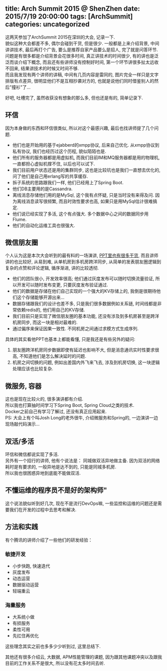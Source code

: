 title: Arch Summit 2015 @ ShenZhen
date: 2015/7/19 20:00:00
tags: [ArchSummit]
categories: uncategorized
---

这两天参加了ArchSummit 2015在深圳的大会, 记录一下.  
貌似这种大会都差不多, 偶尔会碰到干货, 但是很少. 一般都是上来介绍背景, 中间讲讲技术, 最后再打个广告, 要么是推荐自家产品要么是招人, 完了就是问答环节.  
问题是有很多都是介绍背景会花很多时间, 真正讲技术的时间很少, 有的讲也是泛泛而谈介绍下概念, 而且还有些讲师没有控制好时间, 第一个环节讲很多扯太远收不回来, 结果讲技术的时候又时间不够.  
而且我发现有两个讲师的讲稿, 中间有几页内容是雷同的, 图片完全一样只是文字排版有点差异, 很明显他们不是互相抄袭对方的, 也就是说他们同时借鉴别人的然后"撞衫"了...  

<!--more-->

好吧, 吐槽完了, 虽然收获没有想象的那么多, 但也还是有的, 简单记录下.

## 环信
因为本身做的东西和环信很类似, 所以对这个最感兴趣, 最后也找讲师提了几个问题.
- 他们也是开始用的基于ejabberd的xmpp协议, 后来自己优化. 从xmpp协议到私有协议, 我们也经历过这个历程, 貌似陌陌也是.
- 他们所有的服务器都是用虚拟机, 而我们目前IM和MQ服务器都是用的物理机, 一直都担心虚拟机撑不住, 以后也可以试下.
- 我们目前用户状态还是用的集群同步, 这也是比较坑也是我们一直想去优化的, 问了他们是自己用erlang写的共享缓存.
- 拆子系统的思路跟我们一样, 他们已经用上了Spring Boot.
- 他们DB主要用的是Cassandra.
- 离线消息存储他们用的是MySql, 这个我有点怀疑, 只是当时没有来得及问. 因为离线消息读写很频繁, 而且时效性要求也高, 如果只是用MySql估计很难搞定.
- 他们说已经实现了多活, 这个有点强大. 多个数据中心之间的数据同步用Flume.
- 他们的自动化运维工具也很强大.


## 微信朋友圈
个人认为这是本次大会听到的最有料的一场演讲, [PPT里也有很多干货](http://pan.baidu.com/s/1pJ5Pipd), 而且讲师讲的也比较好, 从易到难, 从单机房到多机房跨洋同步, 从简单的发表朋友圈逻辑到复杂的点赞和评论逻辑, 循序渐进, 讲的比较透彻.
- 他们的团队很小, 开发效率很高; 他们通过灰度发布可以随时切换流量验证, 所以开发可以随时发布变更, 只要灰度发布验证通过.
- 他们的数据是存储在他们自己实现的一个强大的KV存储上的, 我倒是很期待他们这个存储能够开源出来...
- 数据存储跟我们的设计也差不多, 只是我们很多数据例如关系链, 时间线都是非常依赖redis的, 他们用自己的KV存储.
- 我们目前只是实现了微信朋友圈的基本功能, 还没有涉及到多机房甚至是跨洋机房同步, 而这一块是相对最难的.
- 通过偏序来保证因果一致性. 不同机房之间通过求模方式生成序列.

具体的其实看他PPT也基本上都能看懂, 只是我还是有些另外的疑问:  
1. 朋友圈跨洋机房同步数据即使有延迟也影响不大, 但是消息通讯实时性要求很高, 不知道他们是怎么解决延时的问题.
2. 机房之间切换的问题, 例如出差国内外飞来飞去, 涉及到机房切换, 这一块逻辑处理应该也比较复杂.

## 微服务, 容器
这也是现在比较火的, 很多演讲都有介绍.  
所以我也打算抽时间学习下Spring Boot, Spring Cloud之类的技术.  
Docker之前自己有学习了解过, 还没有真正应用起来.  
PS: 大会上有个叫Josh Long的老外很牛, 介绍微服务和Spring的, 一边演讲一边现场敲代码演示...


## 双活/多活
环信和微信都说实现了多活.  
另外有一个招行的讲师, 他有个说法是： 同城做双活异地做主备. 因为双活的网络耗时是有要求的, 一般异地是达不到的, 只能是同城多机房.  
所以我也很困惑异地到底能不能做双活.

## 不懂运维的程序员不是好的架构师"
这个说法貌似听到好几次, 现在不是流行DevOps嘛, 一些监控和运维的问题还是需要我们在开发的过程中去思考和解决.


## 方法和实践
有个腾讯的讲师介绍了一些他们的研发经验：
### 敏捷开发
- 小步快跑, 快速迭代
- 灰度发布
- 动态运营
- 数据驱动运营
- 轻端重云

### 海量服务
- 大系统小做
- 有损服务
- 柔性可用
- 先扛住再优化

这些理念其实之前也多多少少听到过, 这里总结下.


其他还有很多介绍云, 大数据, APM性能管理的课题, 因为跟其他课题冲突以及跟我目前的工作关系不是很大, 所以没有花太多时间去听.
